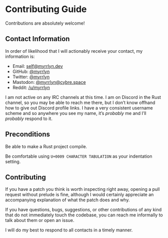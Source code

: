 # Contributing Guide

Contributions are absolutely welcome!

## Contact Information

In order of likelihood that I will actionably receive your contact, my
information is:

- Email: [self@myrrlyn.dev](mailto:self@myrrlyn.dev)
- GitHub: [@myrrlyn](//github.com/myrrlyn)
- Twitter: [@myrrlyn](//twitter.com/myrrlyn)
- Mastodon: [@myrrlyn@cybre.space](//cybre.space/myrrlyn)
- Reddit: [/u/myrrlyn](//reddit.com/u/myrrlyn)

I am not active on any IRC channels at this time. I am on Discord in the Rust
channel, so you may be able to reach me there, but I don’t know offhand how to
give out Discord profile links. I have a very consistent username scheme and so
anywhere you see my name, it’s *probably* me and I’ll *probably* respond to it.

## Preconditions

Be able to make a Rust project compile.

Be comfortable using `U+0009 CHARACTER TABULATION` as your indentation setting.

## Contributing

If you have a patch you think is worth inspecting right away, opening a pull
request without prelude is fine, although I would certainly appreciate an
accompanying explanation of what the patch does and why.

If you have questions, bugs, suggestions, or other contributions of any kind
that do not immediately touch the codebase, you can reach me informally to talk
about them or open an issue.

I will do my best to respond to all contacts in a timely manner.
